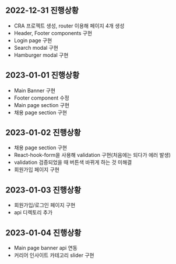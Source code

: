 ## 2022-12-31 진행상황
- CRA 프로젝트 생성, router 이용해 페이지 4개 생성
- Header, Footer components 구현
- Login page 구현
- Search modal 구현
- Hamburger modal 구현

## 2023-01-01 진행상황
- Main Banner 구현
- Footer component 수정
- Main page section 구현
- 채용 page section 구현

## 2023-01-02 진행상황
- 채용 page section 구현
- React-hook-form을 사용해 validation 구현(처음에는 되다가 에러 발생)
- validation 검증되었을 때 버튼색 바뀌게 하는 것 미해결
- 회원가입 페이지 구현

## 2023-01-03 진행상황
- 회원가입/로그인 페이지 구현
- api 디렉토리 추가

## 2023-01-04 진행상황
- Main page banner api 연동
- 커리어 인사이트 카테고리 slider 구현